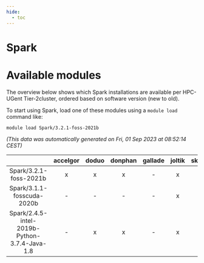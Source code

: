 ```yaml
---
hide:
  - toc
---
```


Spark
=====

# Available modules


The overview below shows which Spark installations are available per HPC-UGent Tier-2cluster, ordered based on software version (new to old).

To start using Spark, load one of these modules using a `module load` command like:

```shell
module load Spark/3.2.1-foss-2021b
```

*(This data was automatically generated on Fri, 01 Sep 2023 at 08:52:14 CEST)*  

| |accelgor|doduo|donphan|gallade|joltik|skitty|swalot|victini|
| :---: | :---: | :---: | :---: | :---: | :---: | :---: | :---: | :---: |
|Spark/3.2.1-foss-2021b|x|x|x|-|x|x|x|x|
|Spark/3.1.1-fosscuda-2020b|-|-|-|-|x|-|-|-|
|Spark/2.4.5-intel-2019b-Python-3.7.4-Java-1.8|-|x|x|-|x|-|-|-|
